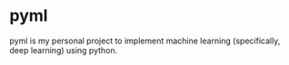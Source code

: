 # pyml
pyml is my personal project to implement machine learning (specifically, deep learning) using python.
